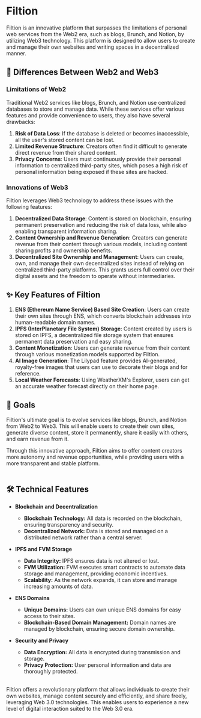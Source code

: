 # Filtion

Filtion is an innovative platform that surpasses the limitations of personal web services from the Web2 era, such as blogs, Brunch, and Notion, by utilizing Web3 technology. This platform is designed to allow users to create and manage their own websites and writing spaces in a decentralized manner.

## 📌 Differences Between Web2 and Web3

### Limitations of Web2

Traditional Web2 services like blogs, Brunch, and Notion use centralized databases to store and manage data. While these services offer various features and provide convenience to users, they also have several drawbacks:

1. **Risk of Data Loss**: If the database is deleted or becomes inaccessible, all the user's stored content can be lost.
2. **Limited Revenue Structure**: Creators often find it difficult to generate direct revenue from their shared content.
3. **Privacy Concerns**: Users must continuously provide their personal information to centralized third-party sites, which poses a high risk of personal information being exposed if these sites are hacked.

### Innovations of Web3

Filtion leverages Web3 technology to address these issues with the following features:

1. **Decentralized Data Storage**: Content is stored on blockchain, ensuring permanent preservation and reducing the risk of data loss, while also enabling transparent information sharing.
2. **Content Ownership and Revenue Generation**: Creators can generate revenue from their content through various models, including content sharing profits and ownership benefits.
3. **Decentralized Site Ownership and Management**: Users can create, own, and manage their own decentralized sites instead of relying on centralized third-party platforms. This grants users full control over their digital assets and the freedom to operate without intermediaries.

## ✨ Key Features of Filtion

1. **ENS (Ethereum Name Service) Based Site Creation**: Users can create their own sites through ENS, which converts blockchain addresses into human-readable domain names.
2. **IPFS (InterPlanetary File System) Storage**: Content created by users is stored on IPFS, a decentralized file storage system that ensures permanent data preservation and easy sharing.
3. **Content Monetization**: Users can generate revenue from their content through various monetization models supported by Filtion.
4. **AI Image Generation**: The Lilypad feature provides AI-generated, royalty-free images that users can use to decorate their blogs and for reference.
5. **Local Weather Forecasts**: Using WeatherXM's Explorer, users can get an accurate weather forecast directly on their home page. 

## 🎡 Goals

Filtion's ultimate goal is to evolve services like blogs, Brunch, and Notion from Web2 to Web3. This will enable users to create their own sites, generate diverse content, store it permanently, share it easily with others, and earn revenue from it.

Through this innovative approach, Filtion aims to offer content creators more autonomy and revenue opportunities, while providing users with a more transparent and stable platform.
<br></br>
## 🛠️ Technical Features
- **Blockchain and Decentralization**
  - **Blockchain Technology:** All data is recorded on the blockchain, ensuring transparency and security.
  - **Decentralized Network:** Data is stored and managed on a distributed network rather than a central server.

- **IPFS and FVM Storage**
  - **Data Integrity:** IPFS ensures data is not altered or lost.
  - **FVM Utilization:** FVM executes smart contracts to automate data storage and management, providing economic incentives.
  - **Scalability:** As the network expands, it can store and manage increasing amounts of data.

- **ENS Domains**
  - **Unique Domains:** Users can own unique ENS domains for easy access to their sites.
  - **Blockchain-Based Domain Management:** Domain names are managed by blockchain, ensuring secure domain ownership.

- **Security and Privacy**
  - **Data Encryption:** All data is encrypted during transmission and storage.
  - **Privacy Protection:** User personal information and data are thoroughly protected.
<br></br>

Filtion offers a revolutionary platform that allows individuals to create their own websites, manage content securely and efficiently, and share freely, leveraging Web 3.0 technologies. This enables users to experience a new level of digital interaction suited to the Web 3.0 era.
